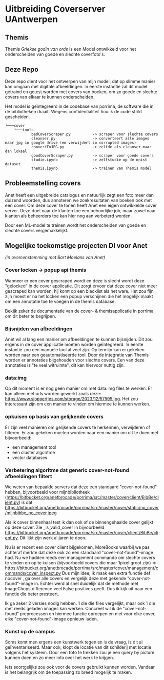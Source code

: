 # Uitbreiding Coverserver UAntwerpen
## Themis
Themis *Griekse godin van orde* is een Model ontwikkeld voor het onderscheiden van goede en slechte coverfoto's.

## Deze Repo
Deze repo dient voor het ontwerpen van mijn model, dat op slimme manier kan omgaan met digitale afbeeldingen.
In eerste instantie zal dit model getraind en getest worden met covers van boeken,
om zo goede en slechte covers van elkaar te kunnen onderscheiden.

Het model is geïntegreerd in de codebase van porrima, de software die in de bibliotheken draait. Wegens confidentialiteit hou ik de code strikt gescheiden.
```
└───cover
    └───tools
            badCoverScraper.py          -> scraper voor slechte covers
            cleanser.py                 -> converteert alle images naar jpg in google drive (en verwijdert zo corrupted images)
            convertToJPG.py             -> zelfde als cleanser maar dan lokaal
            goodCoverScraper.py         -> scraper voor goede covers
            studie.ipynb                -> zelfstudie op de mnist dataset
            themis.ipynb                -> trainen van Themis model
```
## Probleemstelling covers
Anet heeft een uitgebreide catalogus en natuurlijk zegt een foto meer dan duizend woorden, 
dus annoteren we zoekresultaten van boeken ook met een cover. 
Om deze cover te tonen heeft Anet een eigen ontwikkelde cover server. 
Deze doet naar de klanten toe een behoorlijke job, 
maar zowel naar klanten als beheerders toe kan hier nog aan verbeterd worden.

Door een ML-model te trainen wordt het onderscheiden van goede en slechte covers vergemakkelijkt.


## Mogelijke toekomstige projecten DI voor Anet
*(in overeenstemming met Bart Moelans van Anet)*

### Cover locken -> popup api themis
Wanneer er een cover gescraped wordt en deze is slecht wordt deze "gelocked" in de cover applicatie. Dit zorgt ervoor dat deze cover niet meer gescraped kan worden, hij komt op een blacklist als het ware. Het zou fijn zijn moest er na het locken een popup verschijnen die het mogelijk maakt om een annotatie toe te voegen in de themis database. 

Bekijk zeker de documentatie van de cover- & themisapplicatie in porrima om dit beter te begrijpen.

### Bijsnijden van afbeeldingen
Anet wil al lang een manier om afbeeldingen te kunnen bijsnijden. Dit zou ergens in de cover applicatie moeten worden geïntegreerd. In eerste instantie zou een manuele tool al veel zijn. Op termijn kan er gekeken worden naar een geautomatiseerde tool.
Door de integratie van Themis worden er annotaties bijgehouden voor slechte covers. Een van deze annotaties is "te veel witruimte", dit kan hiervoor nuttig zijn.

### data:img
Op dit moment is er nog geen manier om met data:img files te werken. Er kan alleen met urls worden gewerkt zoals deze: https://www.sjoppertjes.com/storage/2023/12/57595.jpg. Het zou interessant zijn om een manier te vinden om hiermee te kunnen werken.

### opkuisen op basis van gelijkende covers
Er zijn veel manieren om gelijkende covers te herkennen, verwijderen of filteren. Er zou gekeken moeten worden naar een manier om dit te doen met bijvoorbeeld:
- een management tool
- een cluster algoritme
- vector databases

### Verbetering algoritme dat generic cover-not-found afbeeldingen filtert

We weten van bepaalde servers dat deze een standaard "cover-not-found" hebben, bijvoorbeeld voor mijnbibliotheek (https://bitbucket.org/anetbrocade/porrima/src/master/cover/client/BibBe/client.py) is dat https://bitbucket.org/anetbrocade/porrima/src/master/cover/static/no_cover/mijnbibbe_no_cover.jpeg

Als ik cover binnenhaal test ik dan ook of de binnengehaalde cover gelijkt op deze cover. Zie _is_valid_cover in bijvoorbeeld https://bitbucket.org/anetbrocade/porrima/src/master/cover/client/BibBe/client.py. Dit lijkt zijn werk al jaren te doen.


Nu is er recent een cover client bijgekomen, MoreBooks waarbij we pas achteraf merkte dat deze ook zo een standaard "cover-not-found"-image had. Nu we hadden reeds een management commando om slechte covers te vinden en op te kuisen (bijvoorbeeld covers die maar 1pixel groot zijn) => https://bitbucket.org/anetbrocade/porrima/src/master/cover/management/commands/cover_inspect.py
Dus mijn idee, ik maak een extra functie def nocover , ga over alle covers en vergelijk deze met gekende "cover-not-found"-image in.
Echter werd al snel duidelijk dat de methode met ImageChops.difference veel False positives geeft.
Dus ik kijk uit naar een functie die beter presteert.

Ik ga zeker 2 versies nodig hebben. 1 die die files vergelijkt, maar ook 1 die met reeds geladen images kan werken. Concreet wil ik de "cover-not-found" preprocessen en hiermee functie oproepen en niet voor elke cover, elke "cover-not-found"-image opnieuw laden.

### Kunst op de campus
Soms komt men ergens een kunstwerk tegen en is de vraag, is dit al geïnventariseerd. 
Maar ook, klopt de locatie van dit schilderij met locatie volgens het systeem.
Door een foto te trekken zou je een query by picture kunnen doen en zo meer info over het werk te krijgen.

Iets soortgelijks zou ook voor de covers gebruikt kunnen worden.
Vandaar is het belangrijk om de toepassing zo breed mogelijk te maken.